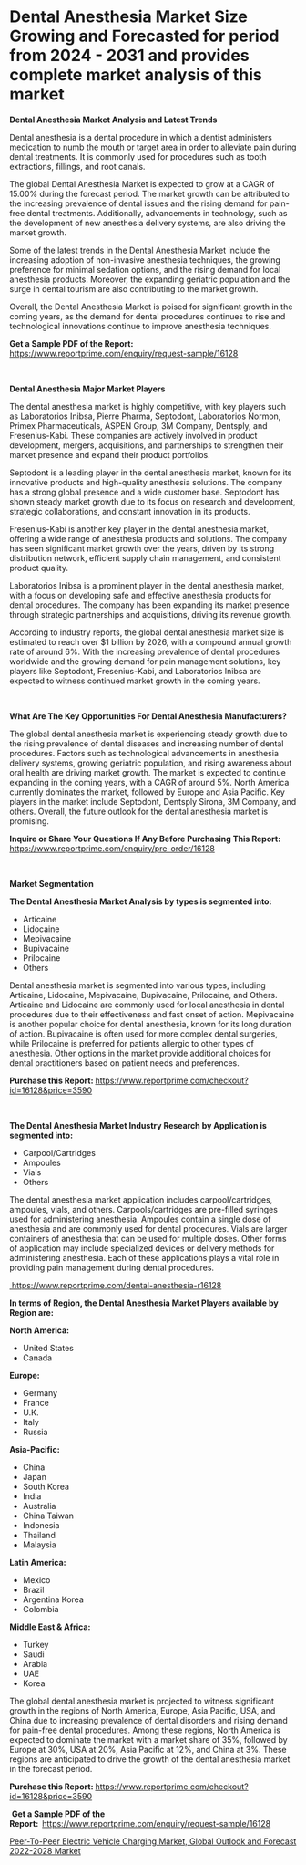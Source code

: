 <p><h1>Dental Anesthesia Market Size Growing and Forecasted for period from 2024 - 2031 and provides complete market analysis of this market</h1></p><p><strong>Dental Anesthesia Market Analysis and Latest Trends</strong></p>
<p><p>Dental anesthesia is a dental procedure in which a dentist administers medication to numb the mouth or target area in order to alleviate pain during dental treatments. It is commonly used for procedures such as tooth extractions, fillings, and root canals.</p><p>The global Dental Anesthesia Market is expected to grow at a CAGR of 15.00% during the forecast period. The market growth can be attributed to the increasing prevalence of dental issues and the rising demand for pain-free dental treatments. Additionally, advancements in technology, such as the development of new anesthesia delivery systems, are also driving the market growth.</p><p>Some of the latest trends in the Dental Anesthesia Market include the increasing adoption of non-invasive anesthesia techniques, the growing preference for minimal sedation options, and the rising demand for local anesthesia products. Moreover, the expanding geriatric population and the surge in dental tourism are also contributing to the market growth.</p><p>Overall, the Dental Anesthesia Market is poised for significant growth in the coming years, as the demand for dental procedures continues to rise and technological innovations continue to improve anesthesia techniques.</p></p>
<p><strong>Get a Sample PDF of the Report:&nbsp;</strong> <a href="https://www.reportprime.com/enquiry/request-sample/16128">https://www.reportprime.com/enquiry/request-sample/16128</a></p>
<p>&nbsp;</p>
<p><strong>Dental Anesthesia Major Market Players</strong></p>
<p><p>The dental anesthesia market is highly competitive, with key players such as Laboratorios Inibsa, Pierre Pharma, Septodont, Laboratorios Normon, Primex Pharmaceuticals, ASPEN Group, 3M Company, Dentsply, and Fresenius-Kabi. These companies are actively involved in product development, mergers, acquisitions, and partnerships to strengthen their market presence and expand their product portfolios.</p><p>Septodont is a leading player in the dental anesthesia market, known for its innovative products and high-quality anesthesia solutions. The company has a strong global presence and a wide customer base. Septodont has shown steady market growth due to its focus on research and development, strategic collaborations, and constant innovation in its products.</p><p>Fresenius-Kabi is another key player in the dental anesthesia market, offering a wide range of anesthesia products and solutions. The company has seen significant market growth over the years, driven by its strong distribution network, efficient supply chain management, and consistent product quality.</p><p>Laboratorios Inibsa is a prominent player in the dental anesthesia market, with a focus on developing safe and effective anesthesia products for dental procedures. The company has been expanding its market presence through strategic partnerships and acquisitions, driving its revenue growth.</p><p>According to industry reports, the global dental anesthesia market size is estimated to reach over $1 billion by 2026, with a compound annual growth rate of around 6%. With the increasing prevalence of dental procedures worldwide and the growing demand for pain management solutions, key players like Septodont, Fresenius-Kabi, and Laboratorios Inibsa are expected to witness continued market growth in the coming years.</p></p>
<p>&nbsp;</p>
<p><strong>What Are The Key Opportunities For Dental Anesthesia Manufacturers?</strong></p>
<p><p>The global dental anesthesia market is experiencing steady growth due to the rising prevalence of dental diseases and increasing number of dental procedures. Factors such as technological advancements in anesthesia delivery systems, growing geriatric population, and rising awareness about oral health are driving market growth. The market is expected to continue expanding in the coming years, with a CAGR of around 5%. North America currently dominates the market, followed by Europe and Asia Pacific. Key players in the market include Septodont, Dentsply Sirona, 3M Company, and others. Overall, the future outlook for the dental anesthesia market is promising.</p></p>
<p><strong>Inquire or Share Your Questions If Any Before Purchasing This Report:</strong> <a href="https://www.reportprime.com/enquiry/pre-order/16128">https://www.reportprime.com/enquiry/pre-order/16128</a></p>
<p>&nbsp;</p>
<p><strong>Market Segmentation</strong></p>
<p><strong>The Dental Anesthesia Market Analysis by types is segmented into:</strong></p>
<p><ul><li>Articaine</li><li>Lidocaine</li><li>Mepivacaine</li><li>Bupivacaine</li><li>Prilocaine</li><li>Others</li></ul></p>
<p><p>Dental anesthesia market is segmented into various types, including Articaine, Lidocaine, Mepivacaine, Bupivacaine, Prilocaine, and Others. Articaine and Lidocaine are commonly used for local anesthesia in dental procedures due to their effectiveness and fast onset of action. Mepivacaine is another popular choice for dental anesthesia, known for its long duration of action. Bupivacaine is often used for more complex dental surgeries, while Prilocaine is preferred for patients allergic to other types of anesthesia. Other options in the market provide additional choices for dental practitioners based on patient needs and preferences.</p></p>
<p><strong>Purchase this Report:&nbsp;</strong><a href="https://www.reportprime.com/checkout?id=16128&price=3590">https://www.reportprime.com/checkout?id=16128&price=3590</a></p>
<p>&nbsp;</p>
<p><strong>The Dental Anesthesia Market Industry Research by Application is segmented into:</strong></p>
<p><ul><li>Carpool/Cartridges</li><li>Ampoules</li><li>Vials</li><li>Others</li></ul></p>
<p><p>The dental anesthesia market application includes carpool/cartridges, ampoules, vials, and others. Carpools/cartridges are pre-filled syringes used for administering anesthesia. Ampoules contain a single dose of anesthesia and are commonly used for dental procedures. Vials are larger containers of anesthesia that can be used for multiple doses. Other forms of application may include specialized devices or delivery methods for administering anesthesia. Each of these applications plays a vital role in providing pain management during dental procedures.</p></p>
<p><a href="https://www.reportprime.com/dental-anesthesia-r16128">&nbsp;https://www.reportprime.com/dental-anesthesia-r16128</a></p>
<p><strong>In terms of Region, the Dental Anesthesia Market Players available by Region are:</strong></p>
<p>
    <p> <strong> North America: </strong>
        <ul>
            <li>United States</li>
            <li>Canada</li>
        </ul>
        </p> 
    <p> <strong> Europe: </strong>
        <ul>
            <li>Germany</li>
            <li>France</li>
            <li>U.K.</li>
            <li>Italy</li>
            <li>Russia</li>
        </ul>
        </p> 
    <p> <strong> Asia-Pacific: </strong>
        <ul>
            <li>China</li>
            <li>Japan</li>
            <li>South Korea</li>
            <li>India</li>
            <li>Australia</li>
            <li>China Taiwan</li>
            <li>Indonesia</li>
            <li>Thailand</li>
            <li>Malaysia</li>
        </ul>
        </p> 
    <p> <strong> Latin America: </strong>
        <ul>
            <li>Mexico</li>
            <li>Brazil</li>
            <li>Argentina Korea</li>
            <li>Colombia</li>
        </ul>
        </p> 
    <p> <strong> Middle East & Africa: </strong>
        <ul>
            <li>Turkey</li>
            <li>Saudi</li>
            <li>Arabia</li>
            <li>UAE</li>
            <li>Korea</li>
        </ul>
    </p>
    </p>
<p><p>The global dental anesthesia market is projected to witness significant growth in the regions of North America, Europe, Asia Pacific, USA, and China due to increasing prevalence of dental disorders and rising demand for pain-free dental procedures. Among these regions, North America is expected to dominate the market with a market share of 35%, followed by Europe at 30%, USA at 20%, Asia Pacific at 12%, and China at 3%. These regions are anticipated to drive the growth of the dental anesthesia market in the forecast period.</p></p>
<p><strong>Purchase this Report: </strong><a href="https://www.reportprime.com/checkout?id=16128&price=3590">https://www.reportprime.com/checkout?id=16128&price=3590</a></p>
<p>&nbsp;<strong>Get a Sample PDF of the Report:&nbsp;&nbsp;</strong><a href="https://www.reportprime.com/enquiry/request-sample/16128">https://www.reportprime.com/enquiry/request-sample/16128</a></p>
<p><strong></strong></p>
<p><p><a href="https://issuu.com/reportprime-2/docs/peer-to-peer-electric-vehicle-charg_7ae46bf70ad2a9">Peer-To-Peer Electric Vehicle Charging Market, Global Outlook and Forecast 2022-2028 Market</a></p></p>
